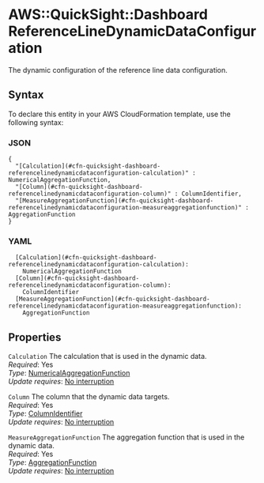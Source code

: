 # AWS::QuickSight::Dashboard ReferenceLineDynamicDataConfiguration<a name="aws-properties-quicksight-dashboard-referencelinedynamicdataconfiguration"></a>

The dynamic configuration of the reference line data configuration\.

## Syntax<a name="aws-properties-quicksight-dashboard-referencelinedynamicdataconfiguration-syntax"></a>

To declare this entity in your AWS CloudFormation template, use the following syntax:

### JSON<a name="aws-properties-quicksight-dashboard-referencelinedynamicdataconfiguration-syntax.json"></a>

```
{
  "[Calculation](#cfn-quicksight-dashboard-referencelinedynamicdataconfiguration-calculation)" : NumericalAggregationFunction,
  "[Column](#cfn-quicksight-dashboard-referencelinedynamicdataconfiguration-column)" : ColumnIdentifier,
  "[MeasureAggregationFunction](#cfn-quicksight-dashboard-referencelinedynamicdataconfiguration-measureaggregationfunction)" : AggregationFunction
}
```

### YAML<a name="aws-properties-quicksight-dashboard-referencelinedynamicdataconfiguration-syntax.yaml"></a>

```
  [Calculation](#cfn-quicksight-dashboard-referencelinedynamicdataconfiguration-calculation):
    NumericalAggregationFunction
  [Column](#cfn-quicksight-dashboard-referencelinedynamicdataconfiguration-column):
    ColumnIdentifier
  [MeasureAggregationFunction](#cfn-quicksight-dashboard-referencelinedynamicdataconfiguration-measureaggregationfunction):
    AggregationFunction
```

## Properties<a name="aws-properties-quicksight-dashboard-referencelinedynamicdataconfiguration-properties"></a>

`Calculation` <a name="cfn-quicksight-dashboard-referencelinedynamicdataconfiguration-calculation"></a>
The calculation that is used in the dynamic data\.  
_Required_: Yes  
_Type_: [NumericalAggregationFunction](aws-properties-quicksight-dashboard-numericalaggregationfunction.md)  
_Update requires_: [No interruption](https://docs.aws.amazon.com/AWSCloudFormation/latest/UserGuide/using-cfn-updating-stacks-update-behaviors.html#update-no-interrupt)

`Column` <a name="cfn-quicksight-dashboard-referencelinedynamicdataconfiguration-column"></a>
The column that the dynamic data targets\.  
_Required_: Yes  
_Type_: [ColumnIdentifier](aws-properties-quicksight-dashboard-columnidentifier.md)  
_Update requires_: [No interruption](https://docs.aws.amazon.com/AWSCloudFormation/latest/UserGuide/using-cfn-updating-stacks-update-behaviors.html#update-no-interrupt)

`MeasureAggregationFunction` <a name="cfn-quicksight-dashboard-referencelinedynamicdataconfiguration-measureaggregationfunction"></a>
The aggregation function that is used in the dynamic data\.  
_Required_: Yes  
_Type_: [AggregationFunction](aws-properties-quicksight-dashboard-aggregationfunction.md)  
_Update requires_: [No interruption](https://docs.aws.amazon.com/AWSCloudFormation/latest/UserGuide/using-cfn-updating-stacks-update-behaviors.html#update-no-interrupt)
